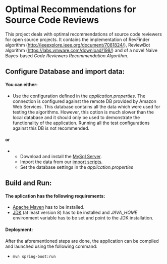 # Optimal Recommendations for Source Code Reviews
This project deals with optimal recommendations of source code reviewers for open source projects. It contains the implementation of RevFinder algorithm (http://ieeexplore.ieee.org/document/7081824/), ReviewBot algorithm (https://labs.vmware.com/download/198/) and of a novel Naive Bayes-based <i>Code Reviewers Recommendation Algorithm</i>.

## Configure Database and import data:
#### You can either:
* Use the configuration defined in the <i>application.properties</i>. The connection is configured against the remote DB provided by Amazon Web Services. This database contains all the data which were used for testing the algorithms. However, this option is much slower than the local database and it should only be used to demonstrate the functionality of the application. Running all the test configurations against this DB is not recommended.

#### or

* * Download and install the [MySql Server](https://dev.mysql.com/downloads/mysql/).
  * Import the data from our [import scripts](https://github.com/XLipcak/rev-rec/tree/master/data/sql).
  * Set the database settings in the <i>application.properties</i> 

## Build and Run:
#### The aplication has the following requirements:
* [Apache Maven](https://maven.apache.org/download.cgi) has to be installed.
* [JDK](http://www.oracle.com/technetwork/java/javase/downloads/jdk8-downloads-2133151.html) (at least version 8) has to be installed and <i>JAVA_HOME</i> environment variable has to be set and point to the JDK installation.
#### Deployment:
After the aforementioned steps are done, the application can be compiled and launched using the following command:
* `mvn spring-boot:run`

